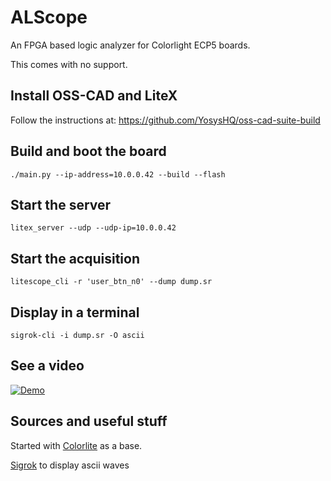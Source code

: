 # ALScope

An FPGA based logic analyzer for Colorlight ECP5 boards.

This comes with no support.

## Install OSS-CAD and LiteX

Follow the instructions at:
https://github.com/YosysHQ/oss-cad-suite-build

## Build and boot the board

```shell
./main.py --ip-address=10.0.0.42 --build --flash
```

## Start the server
```shell
litex_server --udp --udp-ip=10.0.0.42
```

## Start the acquisition
```shell
litescope_cli -r 'user_btn_n0' --dump dump.sr
```

## Display in a terminal
```shell
sigrok-cli -i dump.sr -O ascii
```
## See a video

[![Demo](https://kraut.zone/lazy-static/previews/9eab62a9-1530-4d78-b685-2ea261f50b67.jpg)](https://kraut.zone/w/k2qy5PXbBuHhozcDf9QgbP)

## Sources and useful stuff

Started with [Colorlite](https://github.com/enjoy-digital/colorlite) as a base.

[Sigrok](https://sigrok.org) to display ascii waves

